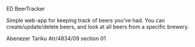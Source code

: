 ED
BeerTracker

Simple web-app for keeping track of beers you've had.
You can create/update/delete beers, and look at all beers from a specific brewery.

Abenezer Tariku
Atr/4834/09
section 01